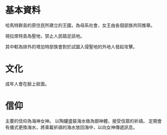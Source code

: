 <!-- TITLE: 巴格達王國 -->
<!-- SUBTITLE: 哈馬特群島的原住民王國 -->

# 基本資料
哈馬特群島的原住民所建立的王國，為母系社會，女王由各個部族共同推舉。

視拉席特島為聖地，禁止人民踏足該地。

其中較為排外的塔加特部族會對於試圖入侵聖地的外地人發起攻擊。
# 文化
成年人會在臉上紋面。
# 信仰
主要的信仰為海神女神。
以陶罐盛裝海水做為御神體，接受信眾的祈禱。
定期會有儀式更換海水，將乘載祈禱的海水放回海中，以向女神傳遞訊息。